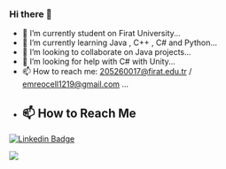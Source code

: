 ### Hi there 👋
- 🔭 I’m currently student on Firat University...
- 🌱 I’m currently learning Java , C++ , C# and Python...
- 👯 I’m looking to collaborate on Java projects...
- 🤔 I’m looking for help with C# with Unity...
- 📫 How to reach me: 205260017@firat.edu.tr / emreocell1219@gmail.com ...
- ## 📫 How to Reach Me


[![Linkedin Badge](https://img.shields.io/badge/utkuglsvn-follow%20on%20linkedin-blue?style=for-the-badge&logo=linkedin)](https://www.linkedin.com/in/emre-öcel-77714a221/)


<img src="https://github-readme-stats.vercel.app/api?username=emreocell&&show_icons=true&title_color=ffffff&icon_color=bb2acf&text_color=daf7dc&bg_color=151515">
